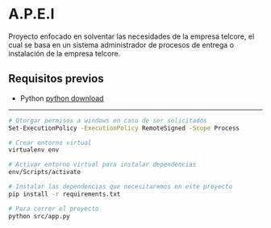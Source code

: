 # A.P.E.I
Proyecto enfocado en solventar las necesidades de la empresa telcore, el cual se basa en un sistema administrador de procesos de entrega o instalación de la empresa telcore.

## Requisitos previos
* Python [python download](https://www.python.org/downloads/release/python-31010/)
---

```sh
# Otorgar permisos a windows en caso de ser solicitados
Set-ExecutionPolicy -ExecutionPolicy RemoteSigned -Scope Process    
```
```sh
# Crear entorno virtual
virtualenv env   
```
```sh
# Activar entorno virtual para instalar dependencias
env/Scripts/activate 
```
```sh
# Instalar las dependencias que necesitaremos en este proyecto
pip install -r requirements.txt 
```
```sh
# Para correr el proyecto
python src/app.py 
```
